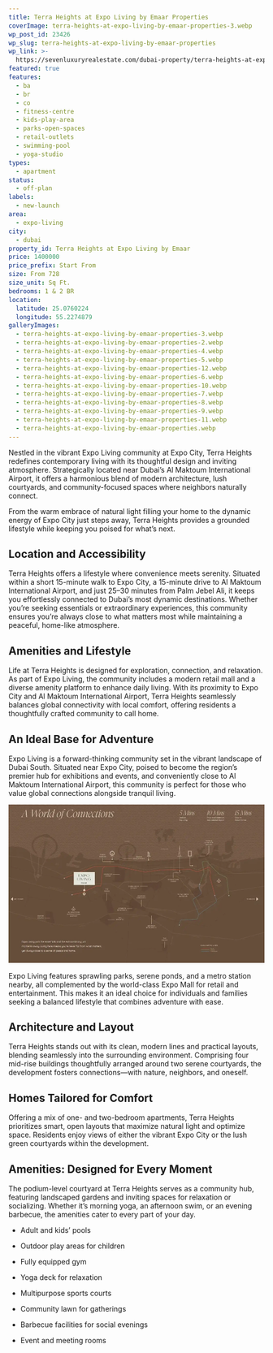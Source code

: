 ```yaml
---
title: Terra Heights at Expo Living by Emaar Properties
coverImage: terra-heights-at-expo-living-by-emaar-properties-3.webp
wp_post_id: 23426
wp_slug: terra-heights-at-expo-living-by-emaar-properties
wp_link: >-
  https://sevenluxuryrealestate.com/dubai-property/terra-heights-at-expo-living-by-emaar-properties/
featured: true
features:
  - ba
  - br
  - co
  - fitness-centre
  - kids-play-area
  - parks-open-spaces
  - retail-outlets
  - swimming-pool
  - yoga-studio
types:
  - apartment
status:
  - off-plan
labels:
  - new-launch
area:
  - expo-living
city:
  - dubai
property_id: Terra Heights at Expo Living by Emaar
price: 1400000
price_prefix: Start From
size: From 728
size_unit: Sq Ft.
bedrooms: 1 & 2 BR
location:
  latitude: 25.0760224
  longitude: 55.2274879
galleryImages:
  - terra-heights-at-expo-living-by-emaar-properties-3.webp
  - terra-heights-at-expo-living-by-emaar-properties-2.webp
  - terra-heights-at-expo-living-by-emaar-properties-4.webp
  - terra-heights-at-expo-living-by-emaar-properties-5.webp
  - terra-heights-at-expo-living-by-emaar-properties-12.webp
  - terra-heights-at-expo-living-by-emaar-properties-6.webp
  - terra-heights-at-expo-living-by-emaar-properties-10.webp
  - terra-heights-at-expo-living-by-emaar-properties-7.webp
  - terra-heights-at-expo-living-by-emaar-properties-8.webp
  - terra-heights-at-expo-living-by-emaar-properties-9.webp
  - terra-heights-at-expo-living-by-emaar-properties-11.webp
  - terra-heights-at-expo-living-by-emaar-properties.webp
---
```


Nestled in the vibrant Expo Living community at Expo City, Terra Heights redefines contemporary living with its thoughtful design and inviting atmosphere. Strategically located near Dubai’s Al Maktoum International Airport, it offers a harmonious blend of modern architecture, lush courtyards, and community-focused spaces where neighbors naturally connect.

From the warm embrace of natural light filling your home to the dynamic energy of Expo City just steps away, Terra Heights provides a grounded lifestyle while keeping you poised for what’s next.

## **Location and Accessibility**

Terra Heights offers a lifestyle where convenience meets serenity. Situated within a short 15-minute walk to Expo City, a 15-minute drive to Al Maktoum International Airport, and just 25–30 minutes from Palm Jebel Ali, it keeps you effortlessly connected to Dubai’s most dynamic destinations. Whether you’re seeking essentials or extraordinary experiences, this community ensures you’re always close to what matters most while maintaining a peaceful, home-like atmosphere.

## **Amenities and Lifestyle**

Life at Terra Heights is designed for exploration, connection, and relaxation. As part of Expo Living, the community includes a modern retail mall and a diverse amenity platform to enhance daily living. With its proximity to Expo City and Al Maktoum International Airport, Terra Heights seamlessly balances global connectivity with local comfort, offering residents a thoughtfully crafted community to call home.

## **An Ideal Base for Adventure**

Expo Living is a forward-thinking community set in the vibrant landscape of Dubai South. Situated near Expo City, poised to become the region’s premier hub for exhibitions and events, and conveniently close to Al Maktoum International Airport, this community is perfect for those who value global connections alongside tranquil living.

![Terra Heights at Expo Living by Emaar Properties - Seven Luxury Real Estate](images/terra-heights-at-expo-living-by-emaar-properties-1-1000x618.webp)

Expo Living features sprawling parks, serene ponds, and a metro station nearby, all complemented by the world-class Expo Mall for retail and entertainment. This makes it an ideal choice for individuals and families seeking a balanced lifestyle that combines adventure with ease.

## **Architecture and Layout**

Terra Heights stands out with its clean, modern lines and practical layouts, blending seamlessly into the surrounding environment. Comprising four mid-rise buildings thoughtfully arranged around two serene courtyards, the development fosters connections—with nature, neighbors, and oneself.

## **Homes Tailored for Comfort**

Offering a mix of one- and two-bedroom apartments, Terra Heights prioritizes smart, open layouts that maximize natural light and optimize space. Residents enjoy views of either the vibrant Expo City or the lush green courtyards within the development.

## **Amenities: Designed for Every Moment**

The podium-level courtyard at Terra Heights serves as a community hub, featuring landscaped gardens and inviting spaces for relaxation or socializing. Whether it’s morning yoga, an afternoon swim, or an evening barbecue, the amenities cater to every part of your day.

- Adult and kids’ pools

- Outdoor play areas for children

- Fully equipped gym

- Yoga deck for relaxation

- Multipurpose sports courts

- Community lawn for gatherings

- Barbecue facilities for social evenings

- Event and meeting rooms
